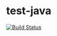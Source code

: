 # test-java

[![Build Status](https://travis-ci.org/hongkailiu/test-java.svg?branch=master)](https://travis-ci.org/hongkailiu/test-java)
